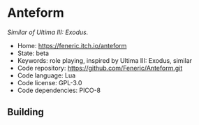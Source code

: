 # Anteform

_Similar of Ultima III: Exodus._

- Home: https://feneric.itch.io/anteform
- State: beta
- Keywords: role playing, inspired by Ultima III: Exodus, similar
- Code repository: https://github.com/Feneric/Anteform.git
- Code language: Lua
- Code license: GPL-3.0
- Code dependencies: PICO-8

## Building
